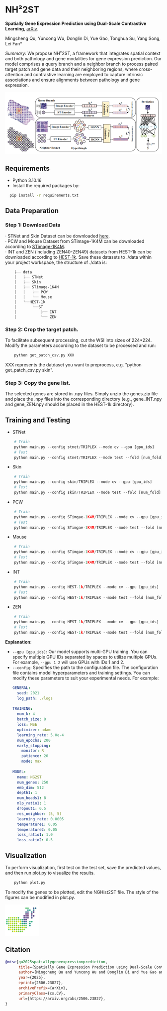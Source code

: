 # NH²2ST #

**Spatially Gene Expression Prediction using Dual-Scale Contrastive Learning**, [arXiv](https://arxiv.org/abs/2506.23827).

Mingcheng Qu, Yuncong Wu, Donglin Di, Yue Gao, Tonghua Su, Yang Song, Lei Fan*

*Summary*: We propose NH²2ST, a framework that integrates spatial context and both pathology and gene modalities for gene expression prediction. Our model comprises a query branch and a neighbor branch to process paired target patch and gene data and their neighboring regions, where cross-attention and contrastive learning are employed to capture intrinsic associations and ensure alignments between pathology and gene expression.

<img src="./imgs/framework.png" title="NH²2ST"/>

## Requirements
- Python 3.10.16
- Install the required packages by:
```bash
  pip install -r requirements.txt
```

## Data Preparation
### Step 1: Download Data
· STNet and Skin Dataset can be downloaded [here](https://drive.google.com/drive/folders/13oJqeoU5_QPy4_yeZ4eK694AGoBuQjop?usp=drive_link).\
· PCW and Mouse Dataset from STimage-1K4M can be downloaded according to [STimage-1K4M](https://github.com/JiawenChenn/STimage-1K4M).\
· INT and ZEN (including ZEN40-ZEN49) datasets from HEST-1k can be downloaded according to [HEST-1k](https://github.com/mahmoodlab/hest).
Save these datasets to ./data within your project workspace, the structure of ./data is:
```
    ├── data
    │   ├── STNet
    │   ├── Skin
    │   ├── STimage-1K4M
    │   │   ├── PCW
    │   │   └── Mouse
    │   └──HEST-1k
    │       └──ST
    │           ├── INT
    │           └── ZEN
```

### Step 2: Crop the target patch.
To facilitate subsequent processing, cut the WSI into sizes of 224*224. Modify the parameters according to the dataset to be processed and run:
```python
    python get_patch_csv.py XXX
```
XXX represents the datdaset you want to preprocess, e.g. "python get_patch_csv.py skin".

### Step 3: Copy the gene list.
The selected genes are stored in .npy files. Simply unzip the genes.zip file and place the .npy files into the corresponding directory (e.g., gene_INT.npy and gene_ZEN.npy should be placed in the HEST-1k directory).

## Training and Testing
- STNet
```python
    # Train
    python main.py --config stnet/TRIPLEX --mode cv --gpu [gpu_ids]
    # Test
    python main.py --config stnet/TRIPLEX --mode test --fold [num_fold] --model_path [path/model/weight]
```
- Skin
```python
    # Train
    python main.py --config skin/TRIPLEX --mode cv --gpu [gpu_ids]
    # Test
    python main.py --config skin/TRIPLEX --mode test --fold [num_fold] --model_path [path/model/weight]
```
- PCW
```python
    # Train
    python main.py --config STimgae-1K4M/TRIPLEX --mode cv --gpu [gpu_ids]
    # Test
    python main.py --config STimgae-1K4M/TRIPLEX --mode test --fold [num_fold] --model_path [path/model/weight]
```
- Mouse
```python
    # Train
    python main.py --config STimgae-1K4M/TRIPLEX --mode cv --gpu [gpu_ids]
    # Test
    python main.py --config STimgae-1K4M/TRIPLEX --mode test --fold [num_fold] --model_path [path/model/weight]
```
- INT
```python
    # Train
    python main.py --config HEST-1k/TRIPLEX --mode cv --gpu [gpu_ids]
    # Test
    python main.py --config HEST-1k/TRIPLEX --mode test --fold [num_fold] --model_path [path/model/weight]
```
- ZEN
```python
    # Train
    python main.py --config HEST-1k/TRIPLEX --mode cv --gpu [gpu_ids]
    # Test
    python main.py --config HEST-1k/TRIPLEX --mode test --fold [num_fold] --model_path [path/model/weight]
```
**Explanation**:
- `--gpu [gpu_ids]`: Our model supports multi-GPU training. You can specify multiple GPU IDs separated by spaces to utilize multiple GPUs. For example, `--gpu 1 2` will use GPUs with IDs 1 and 2.
- `--config`: Specifies the path to the configuration file. The configuration file contains model hyperparameters and training settings. You can modify these parameters to suit your experimental needs. For example:
    ```yaml
    GENERAL:
      seed: 2021
      log_path: ./logs
  
    TRAINING:
      num_k: 4
      batch_size: 8
      loss: MSE
      optimizer: adam
      learning_rate: 5.0e-4
      num_epochs: 200
      early_stopping:
        monitor: R
        patience: 20
        mode: max

    MODEL:
      name: NG2ST
      num_genes: 250
      emb_dim: 512
      depth1: 1
      num_heads1: 8
      mlp_ratio1: 1
      dropout1: 0.5
      res_neighbor: (5, 5)
      learning_rate: 0.0005
      temperature1: 0.05
      temperature2: 0.05
      loss_ratio1: 1.0
      loss_ratio2: 0.5
    ```
## Visualization
To perform visualization, first test on the test set, save the predicted values, and then run plot.py to visualize the results.

```python
    python plot.py
```
To modify the genes to be plotted, edit the NGHist2ST file. The style of the figures can be modified in plot.py.

<img src="./imgs/visualization.png" title="Visualization"/>


## Citation

```bibtex
@misc{qu2025spatiallygeneexpressionprediction,
      title={Spatially Gene Expression Prediction using Dual-Scale Contrastive Learning}, 
      author={Mingcheng Qu and Yuncong Wu and Donglin Di and Yue Gao and Tonghua Su and Yang Song and Lei Fan},
      year={2025},
      eprint={2506.23827},
      archivePrefix={arXiv},
      primaryClass={cs.CV},
      url={https://arxiv.org/abs/2506.23827}, 
}
